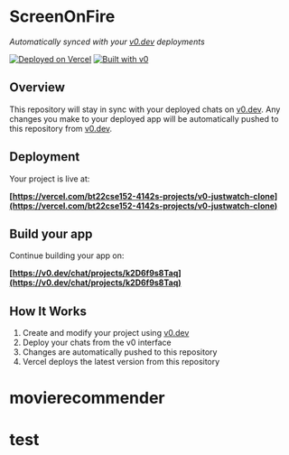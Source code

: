 # ScreenOnFire

*Automatically synced with your [v0.dev](https://v0.dev) deployments*

[![Deployed on Vercel](https://img.shields.io/badge/Deployed%20on-Vercel-black?style=for-the-badge&logo=vercel)](https://vercel.com/bt22cse152-4142s-projects/v0-justwatch-clone)
[![Built with v0](https://img.shields.io/badge/Built%20with-v0.dev-black?style=for-the-badge)](https://v0.dev/chat/projects/k2D6f9s8Taq)

## Overview

This repository will stay in sync with your deployed chats on [v0.dev](https://v0.dev).
Any changes you make to your deployed app will be automatically pushed to this repository from [v0.dev](https://v0.dev).

## Deployment

Your project is live at:

**[https://vercel.com/bt22cse152-4142s-projects/v0-justwatch-clone](https://vercel.com/bt22cse152-4142s-projects/v0-justwatch-clone)**

## Build your app

Continue building your app on:

**[https://v0.dev/chat/projects/k2D6f9s8Taq](https://v0.dev/chat/projects/k2D6f9s8Taq)**

## How It Works

1. Create and modify your project using [v0.dev](https://v0.dev)
2. Deploy your chats from the v0 interface
3. Changes are automatically pushed to this repository
4. Vercel deploys the latest version from this repository
# movierecommender
# test
